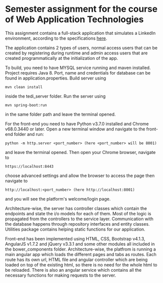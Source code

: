 # Semester assignment for the course of Web Application Technologies
This assignment contains a full-stack application that simulates a LinkedIn environment, according to the specifications [here](https://eclass.uoa.gr/modules/document/file.php/D53/%CE%95%CF%81%CE%B3%CE%B1%CF%83%CE%AF%CE%B5%CF%82/%CE%A5%CF%80%CE%BF%CF%87%CF%81%CE%B5%CF%89%CF%84%CE%B9%CE%BA%CE%AE_%CE%95%CF%81%CE%B3%CE%B1%CF%83%CE%AF%CE%B1_2018.pdf).

The application contains 2 types of users, normal access users that can be created by registering during runtime and admin access users that are created programmatically at the initialization of the app.

To build, you need to have MYSQL service running and maven installed. Project requires Java 8.
Port, name and credentials for database can be found in application.properties. 
Build server using 

  ```
  mvn clean install
  ```

inside the tedi_server folder. Run the server using 

  ```
  mvn spring-boot:run
  ```

in the same folder path and leave the terminal opened.

For the front-end you need to have Python v3.7.0 installed and Chrome v68.0.3440 or later.
Open a new terminal window and navigate to the front-end folder and run:

  ```
  python -m http.server <port_number> (here <port_number> will be 8001)
  ```

and leave the terminal opened. Then open your Chrome browser, navigate to

  ```
  https://localhost:8443
  ```

choose advanced settings and allow the browser to access the page then navigate to

  ```
  http://localhost:<port_number> (here http://localhost:8001)
  ```

and you will see the platform's welcome/login page.

Architecture-wise, the server has controller classes which contain the endpoints and state the i/o models for each of them. Most of the logic is propagated from the controllers to the service layer. Communication with the database happens through repository interfaces and entity classes. Utilities package contains helping static functions for our application.

Front-end has been implemented using HTML, CSS, Bootstrap v4.1.3, AngularJS v1.7.2 and jQuery v3.3.1 and some other modules all included in the bower_components folder. Architecture-wise, the platfrom is running a main angular app which loads the different pages and tabs as routes. Each route has its own url, HTML file and angular controller which are being loaded on top of the existing html, so there is no need for the whole html to be reloaded. There is also an angular service which contains all the necessary functions for making requests to the server.
